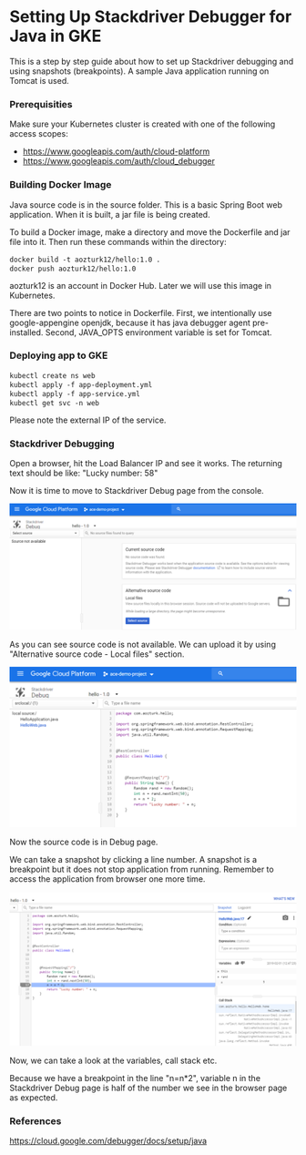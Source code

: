 # Setting Up Stackdriver Debugger for Java in GKE 

This is a step by step guide about how to set up Stackdriver debugging and using snapshots (breakpoints). A sample Java application running on Tomcat is used.


### Prerequisities

Make sure your Kubernetes cluster is created with one of the following access scopes:

- https://www.googleapis.com/auth/cloud-platform
- https://www.googleapis.com/auth/cloud_debugger


### Building Docker Image

Java source code is in the source folder. This is a basic Spring Boot web application. When it is built, a jar file is being created.

To build a Docker image, make a directory and move the Dockerfile and jar file into it. Then run these commands within the directory:

```
docker build -t aozturk12/hello:1.0 .
docker push aozturk12/hello:1.0
```

aozturk12 is an account in Docker Hub. Later we will use this image in Kubernetes. 

There are two points to notice in Dockerfile. First, we intentionally use google-appengine openjdk, because it has java debugger agent pre-installed.
Second, JAVA_OPTS environment variable is set for Tomcat.

### Deploying app to GKE

```
kubectl create ns web
kubectl apply -f app-deployment.yml
kubectl apply -f app-service.yml
kubectl get svc -n web
```

Please note the external IP of the service.

### Stackdriver Debugging

Open a browser, hit the Load Balancer IP and see it works. The returning text should be like: "Lucky number: 58"

Now it is time to move to Stackdriver Debug page from the console.

<img src="images/debug.PNG">


As you can see source code is not available. We can upload it by using "Alternative source code - Local files" section.

<img src="images/code.PNG">


Now the source code is in Debug page.

We can take a snapshot by clicking a line number. A snapshot is a breakpoint but it does not stop application from running. Remember to access the application from browser one more time.

<img src="images/snap.PNG">


Now, we can take a look at the variables, call stack etc.

Because we have a breakpoint in the line "n=n*2", variable n in the Stackdriver Debug page is half of the number we see in the browser page as expected.

### References

https://cloud.google.com/debugger/docs/setup/java








